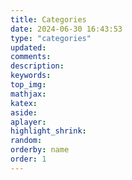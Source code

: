 ```yaml
---
title: Categories
date: 2024-06-30 16:43:53
type: "categories"
updated:
comments:
description:
keywords:
top_img:
mathjax:
katex:
aside:
aplayer:
highlight_shrink:
random:
orderby: name
order: 1
---
```

